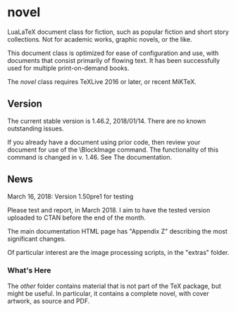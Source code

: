 # novel
LuaLaTeX document class for fiction, such as popular fiction and short story collections. Not for academic works, graphic novels, or the like.

This document class is optimized for ease of configuration and use, with documents that consist primarily of flowing text. It has been successfully used for multiple print-on-demand books.

The *novel* class requires TeXLive 2016 or later, or recent MiKTeX.


## Version

The current stable version is 1.46.2, 2018/01/14. There are no known outstanding issues.

If you already have a document using prior code, then review your document for use of the \BlockImage command. The functionality of this command is changed in v. 1.46. See The documentation.


## News

March 16, 2018: Version 1.50pre1 for testing

Please test and report, in March 2018. I aim to have the tested version uploaded to CTAN before the end of the month.

The main documentation HTML page has "Appendix Z" describing the most significant changes.

Of particular interest are the image processing scripts, in the "extras" folder.


### What's Here

The *other* folder contains material that is not part of the TeX package, but might be useful. In particular, it contains a complete novel, with cover artwork, as source and PDF.

